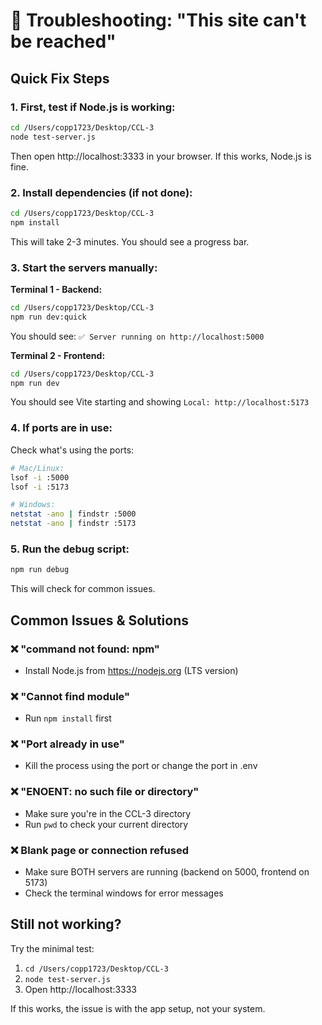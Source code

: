 # 🚨 Troubleshooting: "This site can't be reached"

## Quick Fix Steps

### 1. First, test if Node.js is working:
```bash
cd /Users/copp1723/Desktop/CCL-3
node test-server.js
```
Then open http://localhost:3333 in your browser. If this works, Node.js is fine.

### 2. Install dependencies (if not done):
```bash
cd /Users/copp1723/Desktop/CCL-3
npm install
```
This will take 2-3 minutes. You should see a progress bar.

### 3. Start the servers manually:

**Terminal 1 - Backend:**
```bash
cd /Users/copp1723/Desktop/CCL-3
npm run dev:quick
```
You should see: `✅ Server running on http://localhost:5000`

**Terminal 2 - Frontend:**
```bash
cd /Users/copp1723/Desktop/CCL-3
npm run dev
```
You should see Vite starting and showing `Local: http://localhost:5173`

### 4. If ports are in use:
Check what's using the ports:
```bash
# Mac/Linux:
lsof -i :5000
lsof -i :5173

# Windows:
netstat -ano | findstr :5000
netstat -ano | findstr :5173
```

### 5. Run the debug script:
```bash
npm run debug
```
This will check for common issues.

## Common Issues & Solutions

### ❌ "command not found: npm"
- Install Node.js from https://nodejs.org (LTS version)

### ❌ "Cannot find module"
- Run `npm install` first

### ❌ "Port already in use"
- Kill the process using the port or change the port in .env

### ❌ "ENOENT: no such file or directory"
- Make sure you're in the CCL-3 directory
- Run `pwd` to check your current directory

### ❌ Blank page or connection refused
- Make sure BOTH servers are running (backend on 5000, frontend on 5173)
- Check the terminal windows for error messages

## Still not working?

Try the minimal test:
1. `cd /Users/copp1723/Desktop/CCL-3`
2. `node test-server.js`
3. Open http://localhost:3333

If this works, the issue is with the app setup, not your system.

